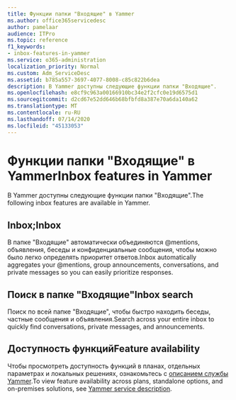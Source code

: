 ```yaml
---
title: Функции папки "Входящие" в Yammer
ms.author: office365servicedesc
author: pamelaar
audience: ITPro
ms.topic: reference
f1_keywords:
- inbox-features-in-yammer
ms.service: o365-administration
localization_priority: Normal
ms.custom: Adm_ServiceDesc
ms.assetid: b785a557-3697-4077-8008-c85c822b6dea
description: В Yammer доступны следующие функции папки "Входящие".
ms.openlocfilehash: e8cf9c963a00166910bc34e2f2cfc0e19d6575d1
ms.sourcegitcommit: d2cd67e52dd646b68bfbfd8a387e70a6da140a62
ms.translationtype: MT
ms.contentlocale: ru-RU
ms.lasthandoff: 07/14/2020
ms.locfileid: "45133053"
---
```

# <a name="inbox-features-in-yammer"></a><span data-ttu-id="cd098-103">Функции папки "Входящие" в Yammer</span><span class="sxs-lookup"><span data-stu-id="cd098-103">Inbox features in Yammer</span></span>

<span data-ttu-id="cd098-104">В Yammer доступны следующие функции папки "Входящие".</span><span class="sxs-lookup"><span data-stu-id="cd098-104">The following inbox features are available in Yammer.</span></span>
  
## <a name="inbox"></a><span data-ttu-id="cd098-105">Inbox;</span><span class="sxs-lookup"><span data-stu-id="cd098-105">Inbox</span></span>

<span data-ttu-id="cd098-106">В папке "Входящие" автоматически объединяются @mentions, объявления, беседы и конфиденциальные сообщения, чтобы можно было легко определять приоритет ответов.</span><span class="sxs-lookup"><span data-stu-id="cd098-106">Inbox automatically aggregates your @mentions, group announcements, conversations, and private messages so you can easily prioritize responses.</span></span>
  
## <a name="inbox-search"></a><span data-ttu-id="cd098-107">Поиск в папке "Входящие"</span><span class="sxs-lookup"><span data-stu-id="cd098-107">Inbox search</span></span>

<span data-ttu-id="cd098-108">Поиск по всей папке "Входящие", чтобы быстро находить беседы, частные сообщения и объявления.</span><span class="sxs-lookup"><span data-stu-id="cd098-108">Search across your entire inbox to quickly find conversations, private messages, and announcements.</span></span>
  
## <a name="feature-availability"></a><span data-ttu-id="cd098-109">Доступность функций</span><span class="sxs-lookup"><span data-stu-id="cd098-109">Feature availability</span></span>

<span data-ttu-id="cd098-110">Чтобы просмотреть доступность функций в планах, отдельных параметрах и локальных решениях, ознакомьтесь с [описанием службы Yammer](yammer-service-description.md).</span><span class="sxs-lookup"><span data-stu-id="cd098-110">To view feature availability across plans, standalone options, and on-premises solutions, see [Yammer service description](yammer-service-description.md).</span></span>
  

